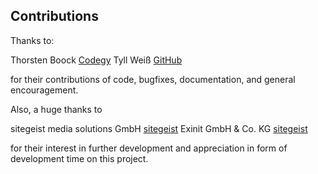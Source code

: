 Contributions
-------------

Thanks to:

Thorsten Boock [Codegy](http://codegy.de/)
Tyll Weiß [GitHub](https://github.com/Inkdpixels)

for their contributions of code, bugfixes, documentation, and general encouragement.

Also, a huge thanks to

sitegeist media solutions GmbH [sitegeist](http://sitegeist.de/)
Exinit GmbH & Co. KG [sitegeist](http://exinit.de/)

for their interest in further development and appreciation in form of development time on this project.
